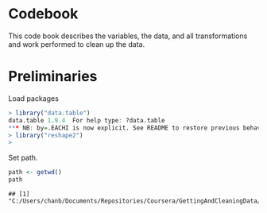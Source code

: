 # Codebook

This code book describes the variables, the data, and all transformations and work performed to clean up the data.

# Preliminaries

Load packages

```r
> library("data.table")
data.table 1.9.4  For help type: ?data.table
*** NB: by=.EACHI is now explicit. See README to restore previous behaviour.
> library("reshape2")
>
```


Set path.


```r
path <- getwd()
path
```

```
## [1] "C:/Users/chanb/Documents/Repositories/Coursera/GettingAndCleaningData/Project"
```

